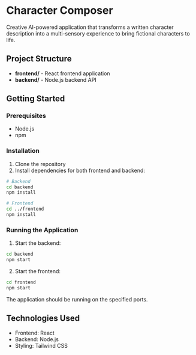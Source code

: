 # Character Composer

Creative AI-powered application that transforms a written character description into a multi-sensory experience to bring fictional characters to life.

## Project Structure

- **frontend/** - React frontend application
- **backend/** - Node.js backend API

## Getting Started

### Prerequisites
- Node.js
- npm

### Installation

1. Clone the repository
2. Install dependencies for both frontend and backend:

```bash
# Backend
cd backend
npm install

# Frontend
cd ../frontend
npm install
```

### Running the Application

1. Start the backend:
```bash
cd backend
npm start
```

2. Start the frontend:
```bash
cd frontend
npm start
```

The application should be running on the specified ports.

## Technologies Used

- Frontend: React
- Backend: Node.js
- Styling: Tailwind CSS
